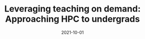 ---
title: "Leveraging teaching on demand: Approaching HPC to undergrads"
collection: publications
permalink: /publication/2021-10-01-Leveraging-teaching-on-demand-Approaching-HPC-to-undergrads
date: 2021-10-01
venue: '<em>Journal of Parallel and Distributed Computing</em>(156), pp. 148--162'
paperurl: 'https://www.sciencedirect.com/science/article/pii/S0743731521001271'
citation: ' S. Catalán,  R. Carratalá-Sáez, and  <strong>S. Iserte</strong>, &quot;Leveraging teaching on demand: Approaching HPC to undergrads.&quot; <em>Journal of Parallel and Distributed Computing</em>(156), pp. 148--162, Oct. 2021. ISSN: 0743-7315.'
---